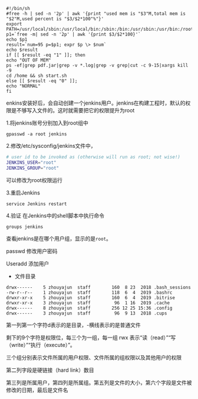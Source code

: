 ``````shell
#!/bin/sh
#free -h | sed -n '2p' | awk '{print "used mem is "$3"M,total mem is "$2"M,used percent is "$3/$2*100"%"}'
export PATH=/usr/local/sbin:/usr/local/bin:/sbin:/bin:/usr/sbin:/usr/bin:/root/bin
p1=`free -m| sed -n '2p' | awk '{print $3/$2*100}'`
echo $p1
result=`num=95 p=$p1; expr $p \> $num`
echo $result
if [[ $result -eq "1" ]]; then
echo "OUT OF MEM"
ps -ef|grep pdf.jar|grep -v *.log|grep -v grep|cut -c 9-15|xargs kill -9
cd /home && sh start.sh
else [[ $result -eq "0" ]];
echo "NORMAL"
fi
``````

enkins安装好后，会自动创建一个jenkins用户。jenkins在构建工程时，默认的权限是不够写入文件的。这时就需要把它的权限提升为root

1.将jenkins账号分别加入到root组中

```undefined
gpasswd -a root jenkins
```

2.修改/etc/sysconfig/jenkins文件中，

```bash
# user id to be invoked as (otherwise will run as root; not wise!)
JENKINS_USER="root"
JENKINS_GROUP="root"
```

可以修改为root权限运行

3.重启Jenkins

```undefined
service Jenkins restart
```

4.验证
 在Jenkins中的shell脚本中执行命令

```undefined
groups jenkins
```

查看jenkins是在哪个用户组，显示的是`root`。

passwd 修改用户密码

Useradd 添加用户

* 文件目录

```
drwx------    5 zhouyajun  staff        160  8 23  2018 .bash_sessions
-rw-r--r--    1 zhouyajun  staff        118  6  4  2019 .bashrc
drwxr-xr-x    5 zhouyajun  staff        160  6  4  2019 .bitrise
drwxr-xr-x    3 zhouyajun  staff         96  1 16  2019 .cache
drwx------    8 zhouyajun  staff        256 12 25 15:36 .config
drwx------    3 zhouyajun  staff         96  9 13  2018 .cups
```

第一列第一个字符d表示的是目录，-横线表示的是普通文件

剩下的9个字符是权限位，每三个为一组，每一组 rwx 表示“读（read）”“写（write）”“执行（execute）”。

三个组分别表示文件所属的用户权限、文件所属的组权限以及其他用户的权限

第二列字段是硬链接（hard link）数目

第三列是所属用户，第四列是所属组。第五列是文件的大小，第六个字段是文件被修改的日期，最后是文件名